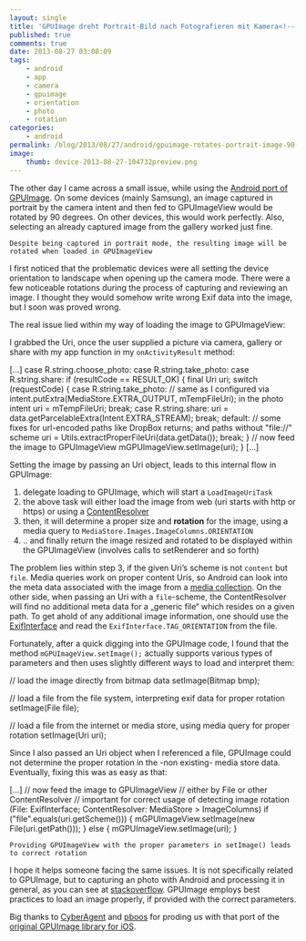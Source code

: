 ```yaml
---
layout: single
title: 'GPUImage dreht Portrait-Bild nach Fotografieren mit Kamera<!--:en-->GPUImage rotates an image shot in portrait mode by 90 degrees'
published: true
comments: true
date: 2013-08-27 03:08:09
tags:
    - android
    - app
    - camera
    - gpuimage
    - orientation
    - photo
    - rotation
categories:
    - android
permalink: /blog/2013/08/27/android/gpuimage-rotates-portrait-image-90-degrees
image:
    thumb: device-2013-08-27-104732preview.png
---
```

The other day I came across a small issue, while using the [Android port of GPUImage][1]. On some devices (mainly Samsung), an image captured in portrait by the camera intent and then fed to GPUImageView would be rotated by 90 degrees. On other devices, this would work perfectly. Also, selecting an already captured image from the gallery worked just fine.
  



  
  
  
    Despite being captured in portrait mode, the resulting image will be rotated when loaded in GPUImageView
  


I first noticed that the problematic devices were all setting the device orientation to landscape when opening up the camera mode. There were a few noticeable rotations during the process of capturing and reviewing an image. I thought they would somehow write wrong Exif data into the image, but I soon was proved wrong.

The real issue lied within my way of loading the image to GPUImageView:

I grabbed the Uri, once the user supplied a picture via camera, gallery or share with my app function in my `onActivityResult` method:

[...]
case R.string.choose_photo:
case R.string.take_photo:
case R.string.share:
	if (resultCode == RESULT_OK) {
		final Uri uri;
		switch (requestCode) {
			case R.string.take_photo:
				// same as I configured via intent.putExtra(MediaStore.EXTRA_OUTPUT, mTempFileUri); in the photo intent
				uri = mTempFileUri;
				break;
			case R.string.share:
				uri = data.getParcelableExtra(Intent.EXTRA_STREAM);
				break;
			default:
				// some fixes for url-encoded paths like DropBox returns; and paths without "file://" scheme
				uri = Utils.extractProperFileUri(data.getData());
				break;
		}
		// now feed the image to GPUImageView
		mGPUImageView.setImage(uri);
	}
[...]


Setting the image by passing an Uri object, leads to this internal flow in GPUImage:

  1. delegate loading to GPUImage, which will start a `LoadImageUriTask`
  2. the above task will either load the image from web (uri starts with http or https) or using a [ContentResolver][2]
  3. then, it will determine a proper size and **rotation** for the image, using a media query to `MediaStore.Images.ImageColumns.ORIENTATION`
  4. .. and finally return the image resized and rotated to be displayed within the GPUImageView (involves calls to setRenderer and so forth)

The problem lies within step 3, if the given Uri&#8217;s scheme is not `content` but `file`. Media queries work on proper content Uris, so Android can look into the meta data associated with the image from a [media collection][3]. On the other side, when passing an Uri with a `file`-scheme, the ContentResolver will find no additional meta data for a &#8222;generic file&#8220; which resides on a given path. To get ahold of any additional image information, one should use the [ExifInterface][4] and read the `ExifInterface.TAG_ORIENTATION` from the file.

Fortunately, after a quick digging into the GPUImage code, I found that the method `mGPUImageView.setImage();` actually supports various types of parameters and then uses slightly different ways to load and interpret them:

// load the image directly from bitmap data
setImage(Bitmap bmp);

// load a file from the file system, interpreting exif data for proper rotation
setImage(File file);

// load a file from the internet or media store, using media query for proper rotation
setImage(Uri uri);


Since I also passed an Uri object when I referenced a file, GPUImage could not determine the proper rotation in the -non existing- media store data. Eventually, fixing this was as easy as that:

[...]
// now feed the image to GPUImageView
// either by File or other ContentResolver
// important for correct usage of detecting image rotation (File: ExifInterface; ContentResolver: MediaStore > ImageColumns)
if ("file".equals(uri.getScheme())) {
	mGPUImageView.setImage(new File(uri.getPath()));
} else {
	mGPUImageView.setImage(uri);
}



  
  
  
    Providing GPUImageView with the proper parameters in setImage() leads to correct rotation
  


I hope it helps someone facing the same issues. It is not specifically related to GPUImage, but to capturing an photo with Android and processing it in general, as you can see at [stackoverflow][5]. GPUImage employs best practices to load an image properly, if provided with the correct parameters.

Big thanks to [CyberAgent][6] and [pboos][7] for proding us with that port of the [original GPUImage library for iOS][8].

 [1]: https://github.com/CyberAgent/android-gpuimage
 [2]: http://developer.android.com/reference/android/content/ContentResolver.html
 [3]: http://developer.android.com/reference/android/provider/MediaStore.html
 [4]: http://developer.android.com/reference/android/media/ExifInterface.html
 [5]: http://stackoverflow.com/search?q=android+portrait+camera+90
 [6]: https://github.com/CyberAgent
 [7]: https://github.com/pboos
 [8]: https://github.com/BradLarson/GPUImage